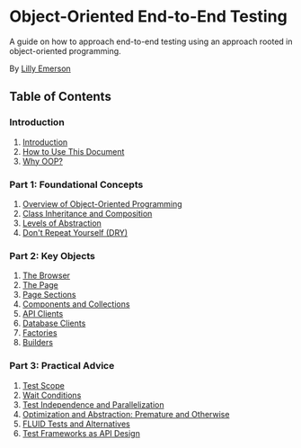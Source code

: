 # Object-Oriented End-to-End Testing
A guide on how to approach end-to-end testing using an approach rooted in object-oriented programming.

By [Lilly Emerson](https://www.linkedin.com/in/lilly-e-emerson/)

## Table of Contents
### Introduction
1. [Introduction](./Introduction/Introduction.md)
2. [How to Use This Document](./Introduction/How%20to%20Use.md)
3. [Why OOP?](./Introduction/Why%20OOP.md)

### Part 1: Foundational Concepts
1. [Overview of Object-Oriented Programming]()
2. [Class Inheritance and Composition]()
3. [Levels of Abstraction]() 
4. [Don't Repeat Yourself (DRY)]()

### Part 2: Key Objects
1. [The Browser]()
2. [The Page]()
3. [Page Sections]()
4. [Components and Collections]()
5. [API Clients]()
6. [Database Clients]()
7. [Factories]()
8. [Builders]()

### Part 3: Practical Advice
1. [Test Scope]()
2. [Wait Conditions]()
3. [Test Independence and Parallelization]()
4. [Optimization and Abstraction: Premature and Otherwise]()
5. [FLUID Tests and Alternatives]()
6. [Test Frameworks as API Design]()

